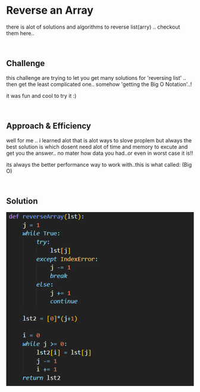 # Reverse an Array
there is alot of solutions and algorithms to reverse list(arry) .. checkout them here..

<br>

## Challenge
this challenge are trying to let you get many solutions for 'reversing list' .. then get the least complicated one..
somehow 'getting the Big O Notation'..!

it was fun and cool to try it :)

<br>

## Approach & Efficiency
well for me .. i learned alot that is alot ways to slove proplem but always the best solution is which dosent need alot of time and memory to excute and get you the answer..
no mater how data you had..or even in worst case it is!!

its always the better performance way to work with..this is what called: (Big O)

<br>

## Solution

![cap](../../assets/array-reverse.png)